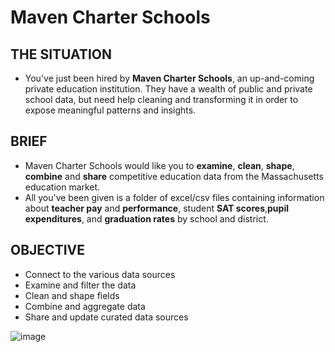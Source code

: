 # Maven Charter Schools

## THE SITUATION
- You've just been hired by **Maven Charter Schools**, an up-and-coming private education institution. They have a wealth of public and private school data, but need help cleaning and transforming it in order to expose meaningful patterns and insights.

## BRIEF
- Maven Charter Schools would like you to **examine**, **clean**, **shape**, **combine** and **share** competitive education data from the Massachusetts education market.
- All you've been given is a folder of excel/csv files containing information about **teacher pay** and **performance**, student **SAT scores**,**pupil expenditures**, and **graduation rates** by school and district.

## OBJECTIVE
- Connect to the various data sources
- Examine and filter the data
- Clean and shape fields
- Combine and aggregate data
- Share and update curated data sources

![image](https://user-images.githubusercontent.com/49498445/118352110-4a7a4a80-b57d-11eb-87ef-b4ad2979f131.png)
